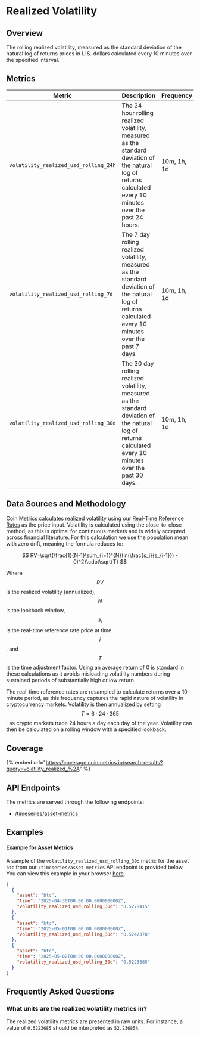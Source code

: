 # Realized Volatility

## Overview

The rolling realized volatility, measured as the standard deviation of the natural log of returns prices in U.S. dollars calculated every 10 minutes over the specified interval.

## Metrics

<table data-full-width="true"><thead><tr><th>Metric</th><th>Description</th><th width="100">Frequency</th><th width="100">Coverage</th></tr></thead><tbody><tr><td><code>volatility_realized_usd_rolling_24h</code></td><td>The 24 hour rolling realized volatility, measured as the standard deviation of the natural log of returns calculated every 10 minutes over the past 24 hours.</td><td>10m, 1h, 1d</td><td><a href="https://coverage.coinmetrics.io/search-results?query=volatility_realized_usd_rolling_24h">🔗</a></td></tr><tr><td><code>volatility_realized_usd_rolling_7d</code></td><td>The 7 day rolling realized volatility, measured as the standard deviation of the natural log of returns calculated every 10 minutes over the past 7 days.</td><td>10m, 1h, 1d</td><td><a href="https://coverage.coinmetrics.io/search-results?query=volatility_realized_usd_rolling_7d">🔗</a></td></tr><tr><td><code>volatility_realized_usd_rolling_30d</code></td><td>The 30 day rolling realized volatility, measured as the standard deviation of the natural log of returns calculated every 10 minutes over the past 30 days.</td><td>10m, 1h, 1d</td><td><a href="https://coverage.coinmetrics.io/search-results?query=volatility_realized_usd_rolling_30d">🔗</a></td></tr></tbody></table>

## Data Sources and Methodology

Coin Metrics calculates realized volatility using our [Real-Time Reference Rates](../../methodologies/coin-metrics-prices-methodology.md#reference-rates-calculation-methodology) as the price input. Volatility is calculated using the close-to-close method, as this is optimal for continuous markets and is widely accepted across financial literature. For this calculation we use the population mean with zero drift, meaning the formula reduces to:

$$
RV=\sqrt{\frac{1}{N-1}\sum_{i=1}^{N}(ln(\frac{s_i}{s_{i-1}}) - 0)^2}\cdot\sqrt{T}
$$

Where $$RV$$is the realized volatility (annualized), $$N$$is the lookback window, $${s_i}$$ is the real-time reference rate price at time $$i$$, and $$T$$ is the time adjustment factor. Using an average return of 0 is standard in these calculations as it avoids misleading volatility numbers during sustained periods of substantially high or low return.

The real-time reference rates are resampled to calculate returns over a 10 minute period, as this frequency captures the rapid nature of volatility in cryptocurrency markets. Volatility is then annualized by setting $$T=6⋅24⋅365$$, as crypto markets trade 24 hours a day each day of the year. Volatility can then be calculated on a rolling window with a specified lookback.

## Coverage

{% embed url="https://coverage.coinmetrics.io/search-results?query=volatility_realized_%2A" %}

## API Endpoints

The metrics are served through the following endpoints:

* [/timeseries/asset-metrics](https://docs.coinmetrics.io/api/v4/#tag/Timeseries/operation/getTimeseriesAssetMetrics)

## Examples

#### Example for Asset Metrics

A sample of the `volatility_realized_usd_rolling_30d` metric for the asset `btc` from our `/timeseries/asset-metrics` API endpoint is provided below. You can view this example in your browser [here](https://api.coinmetrics.io/v4/timeseries/asset-metrics?assets=btc\&metrics=volatility_realized_usd_rolling_30d\&limit_per_asset=3\&frequency=1d\&api_key=YOUR_API_KEY).

```json
[
  {
    "asset": "btc",
    "time": "2025-04-30T00:00:00.000000000Z",
    "volatility_realized_usd_rolling_30d": "0.5278415"
  },
  {
    "asset": "btc",
    "time": "2025-05-01T00:00:00.000000000Z",
    "volatility_realized_usd_rolling_30d": "0.5247378"
  },
  {
    "asset": "btc",
    "time": "2025-05-02T00:00:00.000000000Z",
    "volatility_realized_usd_rolling_30d": "0.5223685"
  }
]
```

## Frequently Asked Questions

### What units are the realized volatility metrics in?

The realized volatility metrics are presented in raw units. For instance, a value of `0.5223685` should be interpreted as `52.23685%`.
